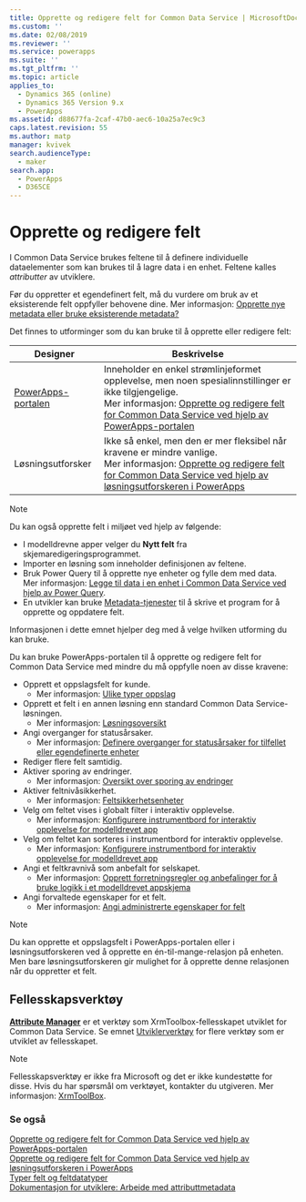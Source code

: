 ```yaml
---
title: Opprette og redigere felt for Common Data Service | MicrosoftDocs
ms.custom: ''
ms.date: 02/08/2019
ms.reviewer: ''
ms.service: powerapps
ms.suite: ''
ms.tgt_pltfrm: ''
ms.topic: article
applies_to:
  - Dynamics 365 (online)
  - Dynamics 365 Version 9.x
  - PowerApps
ms.assetid: d88677fa-2caf-47b0-aec6-10a25a7ec9c3
caps.latest.revision: 55
ms.author: matp
manager: kvivek
search.audienceType:
  - maker
search.app:
  - PowerApps
  - D365CE
---
```

# <a name="how-to-create-and-edit-fields"></a>Opprette og redigere felt

I Common Data Service brukes feltene til å definere individuelle dataelementer som kan brukes til å lagre data i en enhet. Feltene kalles *attributter* av utviklere. 
  
Før du oppretter et egendefinert felt, må du vurdere om bruk av et eksisterende felt oppfyller behovene dine. Mer informasjon: [Opprette nye metadata eller bruke eksisterende metadata?](create-edit-metadata.md#create-new-metadata-or-use-existing-metadata)

Det finnes to utforminger som du kan bruke til å opprette eller redigere felt:

|Designer| Beskrivelse|
|--|--|
|[PowerApps-portalen](https://web.powerapps.com/?utm_source=padocs&utm_medium=linkinadoc&utm_campaign=referralsfromdoc)|Inneholder en enkel strømlinjeformet opplevelse, men noen spesialinnstillinger er ikke tilgjengelige.<br />Mer informasjon: [Opprette og redigere felt for Common Data Service ved hjelp av PowerApps-portalen](create-edit-field-portal.md)|
|Løsningsutforsker|Ikke så enkel, men den er mer fleksibel når kravene er mindre vanlige.<br />Mer informasjon: [Opprette og redigere felt for Common Data Service ved hjelp av løsningsutforskeren i PowerApps](create-edit-field-solution-explorer.md) |

> [!NOTE]
> Du kan også opprette felt i miljøet ved hjelp av følgende:
> - I modelldrevne apper velger du **Nytt felt** fra skjemaredigeringsprogrammet.
> - Importer en løsning som inneholder definisjonen av feltene.
> - Bruk Power Query til å opprette nye enheter og fylle dem med data.<br />Mer informasjon: [Legge til data i en enhet i Common Data Service ved hjelp av Power Query](/powerapps/maker/common-data-service/data-platform-cds-newentity-pq).
> - En utvikler kan bruke [Metadata-tjenester](/powerapps/developer/common-data-service/use-web-services#metadata-services) til å skrive et program for å opprette og oppdatere felt.

Informasjonen i dette emnet hjelper deg med å velge hvilken utforming du kan bruke. 

Du kan bruke PowerApps-portalen til å opprette og redigere felt for Common Data Service med mindre du må oppfylle noen av disse kravene:

- Opprett et oppslagsfelt for kunde. 
   - Mer informasjon: [Ulike typer oppslag](types-of-fields.md#different-types-of-lookups)
- Opprett et felt i en annen løsning enn standard Common Data Service-løsningen. 
   - Mer informasjon: [Løsningsoversikt](solutions-overview.md)
- Angi overganger for statusårsaker. 
   - Mer informasjon: [Definere overganger for statusårsaker for tilfellet eller egendefinerte enheter](define-status-reason-transitions.md)
- Rediger flere felt samtidig.
- Aktiver sporing av endringer. 
   - Mer informasjon: [Oversikt over sporing av endringer](../../developer/common-data-service/auditing-overview.md)
- Aktiver feltnivåsikkerhet. 
   - Mer informasjon: [Feltsikkerhetsenheter](../../developer/common-data-service/field-security-entities.md)
- Velg om feltet vises i globalt filter i interaktiv opplevelse. 
   - Mer informasjon: [Konfigurere instrumentbord for interaktiv opplevelse for modelldrevet app](../model-driven-apps/configure-interactive-experience-dashboards.md)
- Velg om feltet kan sorteres i instrumentbord for interaktiv opplevelse. 
   - Mer informasjon: [Konfigurere instrumentbord for interaktiv opplevelse for modelldrevet app](../model-driven-apps/configure-interactive-experience-dashboards.md)
- Angi et feltkravnivå som anbefalt for selskapet. 
   - Mer informasjon: [Opprett forretningsregler og anbefalinger for å bruke logikk i et modelldrevet appskjema](../model-driven-apps/create-business-rules-recommendations-apply-logic-form.md)
- Angi forvaltede egenskaper for et felt. 
   - Mer informasjon: [Angi administrerte egenskaper for felt](set-managed-properties-for-field.md)

> [!NOTE]
> Du kan opprette et oppslagsfelt i PowerApps-portalen eller i løsningsutforskeren ved å opprette en én-til-mange-relasjon på enheten. Men bare løsningsutforskeren gir mulighet for å opprette denne relasjonen når du oppretter et felt.

## <a name="community-tools"></a>Fellesskapsverktøy

**[Attribute Manager](https://www.xrmtoolbox.com/plugins/DLaB.Xrm.AttributeManager/)** er et verktøy som XrmToolbox-fellesskapet utviklet for Common Data Service. Se emnet [Utviklerverktøy](https://docs.microsoft.com/dynamics365/customer-engagement/developer/developer-tools) for flere verktøy som er utviklet av fellesskapet.

> [!NOTE]
> Fellesskapsverktøy er ikke fra Microsoft og det er ikke kundestøtte for disse. Hvis du har spørsmål om verktøyet, kontakter du utgiveren. Mer informasjon: [XrmToolBox](https://www.xrmtoolbox.com).

### <a name="see-also"></a>Se også  
[Opprette og redigere felt for Common Data Service ved hjelp av PowerApps-portalen](create-edit-field-portal.md)<br />
[Opprette og redigere felt for Common Data Service ved hjelp av løsningsutforskeren i PowerApps](create-edit-field-solution-explorer.md)<br />
[Typer felt og feltdatatyper](types-of-fields.md)<br />
[Dokumentasjon for utviklere: Arbeide med attributtmetadata](/dynamics365/customer-engagement/developer/org-service/work-attribute-metadata)
 
